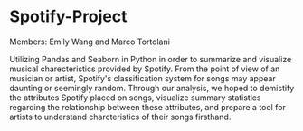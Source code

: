 # Spotify-Project
Members: Emily Wang and Marco Tortolani

Utilizing Pandas and Seaborn in Python in order to summarize and visualize musical charecteristics provided by Spotify. From the point of view of an musician or artist, Spotify's classification system for songs may appear daunting or seemingly random. Through our analysis, we hoped to demistify the attributes Spotify placed on songs, visualize summary statistics regarding the relationship between these attributes, and prepare a tool for artists to understand charcteristics of their songs firsthand.
